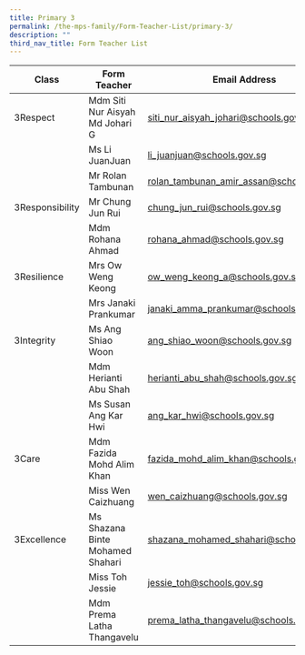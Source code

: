 ```yaml
---
title: Primary 3
permalink: /the-mps-family/Form-Teacher-List/primary-3/
description: ""
third_nav_title: Form Teacher List
---
```

| Class | Form Teacher | Email Address |
| -------- | -------- | -------- |
| 3Respect     | Mdm Siti Nur Aisyah Md Johari G     | siti_nur_aisyah_johari@schools.gov.sg     |
|      | Ms Li JuanJuan     | li_juanjuan@schools.gov.sg     |
|      | Mr Rolan Tambunan     | rolan_tambunan_amir_assan@schools.gov.sg     |
| 3Responsibility     | Mr Chung Jun Rui     | chung_jun_rui@schools.gov.sg     |
|      | Mdm Rohana Ahmad     | rohana_ahmad@schools.gov.sg     |
| 3Resilience    | Mrs Ow Weng Keong     | ow_weng_keong_a@schools.gov.sg    |
|      | Mrs Janaki Prankumar     | janaki_amma_prankumar@schools.gov.sg     |
| 3Integrity     | Ms Ang Shiao Woon     | ang_shiao_woon@schools.gov.sg     |
|      | Mdm Herianti Abu Shah     | herianti_abu_shah@schools.gov.sg     |
|      | Ms Susan Ang Kar Hwi     | ang_kar_hwi@schools.gov.sg     |
| 3Care    | Mdm Fazida Mohd Alim Khan     | fazida_mohd_alim_khan@schools.gov.sg     |
|     | Miss Wen Caizhuang     | wen_caizhuang@schools.gov.sg    |
| 3Excellence      | Ms Shazana Binte Mohamed Shahari     | shazana_mohamed_shahari@schools.gov.sg     |
|      | Miss Toh Jessie     | jessie_toh@schools.gov.sg     |
|      | Mdm Prema Latha Thangavelu      | prema_latha_thangavelu@schools.gov.sg     |